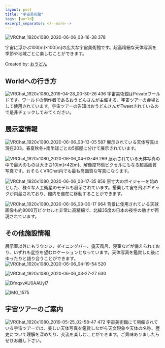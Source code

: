 ```yaml
---
layout: post
title: "宇宙美術館"
tags: [world]
excerpt_separator: <!--more-->
---
```


![VRChat_1920x1080_2020-06-06_03-16-38 378](https://user-images.githubusercontent.com/15693656/83913509-7eb08d00-a7aa-11ea-9888-9b7cb64b1a63.png)

宇宙に浮かぶ100[m]×100[m]の広大な宇宙美術館です。超高精細な天体写真を季節や地域ごとに楽しむことができます。  
<!--more-->
Created by: [おうどん](https://twitter.com/Udon_panru)

## Worldへの行き方

![VRChat_1920x1080_2019-04-28_00-30-26 436](https://user-images.githubusercontent.com/15693656/83952261-96ebdf00-a872-11ea-9c34-78bd7ae57357.png)
宇宙美術館はPrivateワールドです。ワールドの制作者であるおうどんさんが主催する、宇宙ツアーの会場として使用されています。宇宙ツアーの告知はおうどんさんがTweetされているので是非チェックしてみてください。

## 展示室情報

![VRChat_1920x1080_2020-06-06_03-13-05 587](https://user-images.githubusercontent.com/15693656/83913595-9f78e280-a7aa-11ea-8fa4-3817e5ad86ed.png)
展示されている天体写真は現在203。春夏秋冬+南半球ごとの5部屋に分けて展示されています。

![VRChat_1920x1080_2020-06-06_04-03-49 269](https://user-images.githubusercontent.com/15693656/83937357-bea55d80-a806-11ea-9f26-bd21147f6829.png)
展示されている天体写真の中で最大のものは大きさ10[m]×42[m]、解像度15億ピクセルにもなる超高画質写真です。おそらくVRChat内でも最も高画質な写真になります。

![VRChat_1920x1080_2020-06-06_03-17-35 856](https://user-images.githubusercontent.com/15693656/83937339-b6e5b900-a806-11ea-90b3-ca4094c44ba8.png)
原寸大のボイジャーを始めとした、様々な人工衛星のモデルも展示されています。搭乗して宙を飛ぶギミックが内蔵されており、館内を自在に移動することができます。

![VRChat_1920x1080_2020-06-06_03-30-17 964](https://user-images.githubusercontent.com/15693656/83937356-be0cc700-a806-11ea-8109-715c619c32e2.png)
背景に使用されている天球画像も約8000万ピクセルと非常に高精細で、北緯35度の日本の夜空の動きが再現されています。

## その他施設情報

展示室以外にもラウンジ、ダイニングバー、露天風呂、寝室などが備えられており、いずれも星空を望むロケーションとなっています。天体写真を鑑賞した後にゆったりと語り合うことができます。
![VRChat_1920x1080_2020-06-06_04-19-54 520](https://user-images.githubusercontent.com/15693656/83937354-bd743080-a806-11ea-9c81-3d0cf6d36b0b.png)

![VRChat_1920x1080_2020-06-06_03-27-27 630](https://user-images.githubusercontent.com/15693656/83937349-bc430380-a806-11ea-8c9b-b3cb0f1d2ba5.png)

![DfnqxvAU0AAUyl7](https://user-images.githubusercontent.com/15693656/83952331-327d4f80-a873-11ea-9e2d-75a0cb6fa171.png)

![IMG_1575](https://user-images.githubusercontent.com/15693656/83952257-95221b80-a872-11ea-9752-6e54e6e51d18.jpg)

## 宇宙ツアーのご案内
![VRChat_1920x1080_2019-05-25_02-58-47 472](https://user-images.githubusercontent.com/15693656/83952260-95bab200-a872-11ea-8ac6-fe7b1b87fff6.png)
宇宙美術館にて開催されている宇宙ツアーでは、美しい天体写真を鑑賞しながら天文現象や天体の名称、歴史について理解を深めたり、交流を楽しむことができます。ご興味ありましたらぜひお越し下さい。